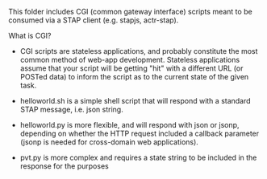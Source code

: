 This folder includes CGI (common gateway interface) scripts meant to be consumed via a STAP client (e.g. stapjs, actr-stap).

What is CGI?
* CGI scripts are stateless applications, and probably constitute the most common method of web-app development. Stateless applications assume that your script will be getting "hit" with a different URL (or POSTed data) to inform the script as to the current state of the given task.


- helloworld.sh is a simple shell script that will respond with a standard STAP message, i.e. json string.

- helloworld.py is more flexible, and will respond with json or jsonp, depending on whether the HTTP request included a callback parameter (jsonp is needed for cross-domain web applications).

- pvt.py is more complex and requires a state string to be included in the response for the purposes 